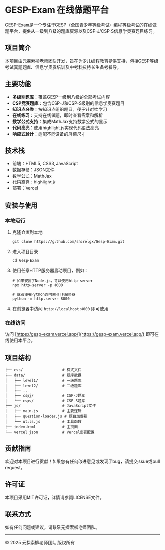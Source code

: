 # GESP-Exam 在线做题平台

GESP-Exam是一个专注于GESP（全国青少年等级考试）编程等级考试的在线做题平台，提供从一级到八级的题库资源以及CSP-J/CSP-S信息学奥赛题目练习。

## 项目简介

本项目由元探索柳老师团队开发，旨在为少儿编程教育提供支持，包括GESP等级考试真题题库、信息学奥赛培训及中考科技特长生备考指导。

## 主要功能

- **多级别题库**：覆盖GESP一级到八级的全部考试内容
- **CSP竞赛题库**：包含CSP-J和CSP-S级别的信息学奥赛题目
- **知识点分类**：按知识点组织题目，便于针对性学习
- **在线练习**：支持在线做题，即时查看答案和解析
- **数学公式支持**：集成MathJax支持数学公式的显示
- **代码高亮**：使用highlight.js实现代码语法高亮
- **响应式设计**：适配不同设备的屏幕尺寸

## 技术栈

- 前端：HTML5, CSS3, JavaScript
- 数据存储：JSON文件
- 数学公式：MathJax
- 代码高亮：highlight.js
- 部署：Vercel

## 安装与使用

### 本地运行

1. 克隆仓库到本地
   ```
   git clone https://github.com/sharelgx/Gesp-Exam.git
   ```

2. 进入项目目录
   ```
   cd Gesp-Exam
   ```

3. 使用任意HTTP服务器启动项目，例如：
   ```
   # 如果安装了Node.js，可以使用http-server
   npx http-server -p 8000
   
   # 或者使用Python的内置HTTP服务器
   python -m http.server 8000
   ```

4. 在浏览器中访问 `http://localhost:8000` 即可使用

### 在线访问

访问 [https://gesp-exam.vercel.app/](https://gesp-exam.vercel.app/) 即可在线使用本平台。

## 项目结构

```
├── css/                  # 样式文件
├── data/                 # 题库数据
│   ├── level1/           # 一级题库
│   ├── level2/           # 二级题库
│   ├── ...
│   ├── cspj/             # CSP-J题库
│   └── csps/             # CSP-S题库
├── js/                   # JavaScript文件
│   ├── main.js           # 主要逻辑
│   ├── question-loader.js # 题目加载器
│   └── utils.js          # 工具函数
├── index.html            # 主页面
└── vercel.json           # Vercel部署配置
```

## 贡献指南

欢迎对本项目进行贡献！如果您有任何改进意见或发现了bug，请提交issue或pull request。

## 许可证

本项目采用MIT许可证，详情请参阅LICENSE文件。

## 联系方式

如有任何问题或建议，请联系元探索柳老师团队。

---

© 2025 元探索柳老师团队 版权所有